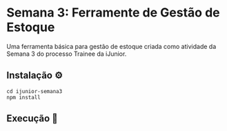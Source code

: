 # Semana 3: Ferramente de Gestão de Estoque

Uma ferramenta básica para gestão de estoque criada como atividade da Semana 3 do processo Trainee da iJunior.

## Instalação ⚙️

```git clone https://github.com/victor-arcuri/ijunior-semana3
cd ijunior-semana3
npm install
```

## Execução 🚀
```npx ts-node src/index.ts
```
